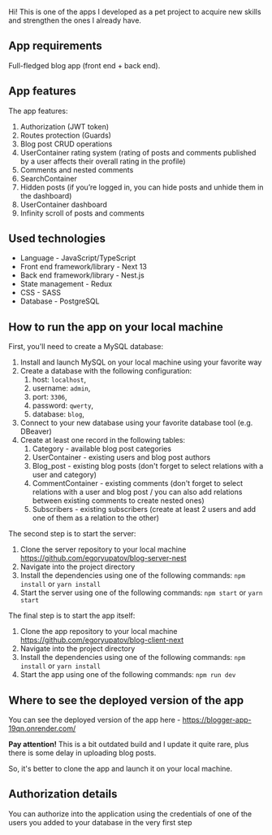 Hi! This is one of the apps I developed as a pet project to acquire new skills and strengthen the ones I already have.

## App requirements

Full-fledged blog app (front end + back end).

## App features

The app features:

1) Authorization (JWT token)
2) Routes protection (Guards)
3) Blog post CRUD operations
4) UserContainer rating system (rating of posts and comments published by a user affects their overall rating in the profile)
5) Comments and nested comments
6) SearchContainer
7) Hidden posts (if you’re logged in, you can hide posts and unhide them in the dashboard)
8) UserContainer dashboard
9) Infinity scroll of posts and comments

## Used technologies

* Language - JavaScript/TypeScript
* Front end framework/library - Next 13
* Back end framework/library - Nest.js
* State management - Redux
* CSS - SASS
* Database - PostgreSQL

## How to run the app on your local machine

First, you'll need to create a MySQL database:

1) Install and launch MySQL on your local machine using your favorite way
2) Create a database with the following configuration:
    1) host: `localhost`,
    2) username: `admin`,
    3) port: `3306`,
    4) password: `qwerty`,
    5) database: `blog`,
3) Connect to your new database using your favorite database tool (e.g. DBeaver)
4) Create at least one record in the following tables:
    1) Category - available blog post categories
    2) UserContainer - existing users and blog post authors
    3) Blog_post - existing blog posts (don't forget to select relations with a user and category)
    4) CommentContainer - existing comments (don't forget to select relations with a user and blog post / you can also add relations between existing comments to create nested ones)
    5) Subscribers - existing subscribers (create at least 2 users and add one of them as a relation to the other)

The second step is to start the server:

1) Clone the server repository to your local machine https://github.com/egoryupatov/blog-server-nest
2) Navigate into the project directory
3) Install the dependencies using one of the following commands: `npm install` or `yarn install`
4) Start the server using one of the following commands: `npm start` or `yarn start`

The final step is to start the app itself:

1) Clone the app repository to your local machine https://github.com/egoryupatov/blog-client-next
2) Navigate into the project directory
3) Install the dependencies using one of the following commands: `npm install` or `yarn install`
4) Start the app using one of the following commands: `npm run dev`

## Where to see the deployed version of the app

You can see the deployed version of the app here - https://blogger-app-19qn.onrender.com/

**Pay attention!** This is a bit outdated build and I update it quite rare, plus there is some delay in uploading blog posts.

So, it's better to clone the app and launch it on your local machine.

## Authorization details

You can authorize into the application using the credentials of one of the users you added to your database in the very first step
